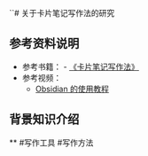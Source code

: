 ``# 关于卡片笔记写作法的研究

## 参考资料说明

- 参考书籍：
		- [《卡片笔记写作法》](https://book.douban.com/subject/35503571/)
- 参考视频：
	- [Obsidian 的使用教程](https://www.bilibili.com/video/BV1H44y1n71k/)

## 背景知识介绍

**
#写作工具 #写作方法

